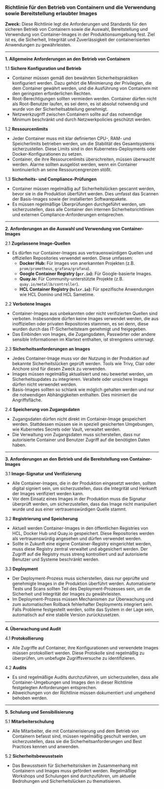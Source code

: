 
### Richtlinie für den Betrieb von Containern und die Verwendung sowie Bereitstellung erlaubter Images

**Zweck:**
Diese Richtlinie legt die Anforderungen und Standards für den sicheren Betrieb von Containern sowie die Auswahl, Bereitstellung und Verwendung von Container-Images in der Produktionsumgebung fest. Ziel ist es, die Sicherheit, Integrität und Zuverlässigkeit der containerisierten Anwendungen zu gewährleisten.

---

**1. Allgemeine Anforderungen an den Betrieb von Containern**

1.1 **Sichere Konfiguration und Betrieb**
   - Container müssen gemäß den bewährten Sicherheitspraktiken konfiguriert werden. Dazu gehört die Minimierung der Privilegien, die dem Container gewährt werden, und die Ausführung von Containern mit den geringsten erforderlichen Rechten.
   - Root-Berechtigungen sollten vermieden werden. Container dürfen nicht als Root-Benutzer laufen, es sei denn, es ist absolut notwendig und wurde von der Sicherheitsabteilung genehmigt.
   - Netzwerkzugriff zwischen Containern sollte auf das notwendige Minimum beschränkt und durch Netzwerkpolicies geschützt werden.

1.2 **Ressourcenlimits**
   - Jeder Container muss mit klar definierten CPU-, RAM- und Speicherlimits betrieben werden, um die Stabilität des Gesamtsystems sicherzustellen. Diese Limits sind in den Kubernetes-Deployments oder Docker-Konfigurationen zu setzen.
   - Container, die ihre Ressourcenlimits überschreiten, müssen überwacht werden. Alarme sollten ausgelöst werden, wenn ein Container kontinuierlich an seine Ressourcengrenzen stößt.

1.3 **Sicherheits- und Compliance-Prüfungen**
   - Container müssen regelmäßig auf Sicherheitslücken gescannt werden, bevor sie in die Produktion überführt werden. Dies umfasst das Scannen der Basis-Images sowie der installierten Softwarepakete.
   - Es müssen regelmäßige Überprüfungen durchgeführt werden, um sicherzustellen, dass alle Container den internen Sicherheitsrichtlinien und externen Compliance-Anforderungen entsprechen.

---

**2. Anforderungen an die Auswahl und Verwendung von Container-Images**

2.1 **Zugelassene Image-Quellen**
   - Es dürfen nur Container-Images aus vertrauenswürdigen Quellen und offiziellen Repositories verwendet werden. Diese umfassen:
     - **Docker Hub:** Für Images von anerkannten Projekten (z.B. `prom/prometheus`, `grafana/grafana`).
     - **Google Container Registry (`gcr.io`):** Für Google-basierte Images.
     - **Quay.io:** Für Community-unterstützte Projekte (z.B. `quay.io/metallb/controller`).
     - **HCL Container Registry (`hclcr.io`):** Für spezifische Anwendungen wie HCL Domino und HCL Sametime.

2.2 **Verbotene Images**
   - Container-Images aus unbekannten oder nicht verifizierten Quellen sind verboten. Insbesondere dürfen keine Images verwendet werden, die aus inoffiziellen oder privaten Repositories stammen, es sei denn, diese wurden durch das IT-Sicherheitsteam genehmigt und freigegeben.
   - Das Einbinden von Images, die Zugangsdaten, Passwörter oder andere sensible Informationen im Klartext enthalten, ist strengstens untersagt.

2.3 **Sicherheitsanforderungen an Images**
   - Jedes Container-Image muss vor der Nutzung in der Produktion auf bekannte Sicherheitslücken geprüft werden. Tools wie Trivy, Clair oder Anchore sind für diesen Zweck zu verwenden.
   - Images müssen regelmäßig aktualisiert und neu bewertet werden, um Sicherheitsupdates zu integrieren. Veraltete oder unsichere Images dürfen nicht verwendet werden.
   - Basis-Images sollten so schlank wie möglich gehalten werden und nur die notwendigen Abhängigkeiten enthalten. Dies minimiert die Angriffsfläche.

2.4 **Speicherung von Zugangsdaten**
   - Zugangsdaten dürfen nicht direkt im Container-Image gespeichert werden. Stattdessen müssen sie in speziell gesicherten Umgebungen, wie Kubernetes Secrets oder Vault, verwaltet werden.
   - Die Verwaltung von Zugangsdaten muss sicherstellen, dass nur autorisierte Container und Benutzer Zugriff auf die benötigten Daten haben.

---

**3. Anforderungen an den Betrieb und die Bereitstellung von Container-Images**

3.1 **Image-Signatur und Verifizierung**
   - Alle Container-Images, die in der Produktion eingesetzt werden, sollten digital signiert sein, um sicherzustellen, dass die Integrität und Herkunft der Images verifiziert werden kann.
   - Vor dem Einsatz eines Images in der Produktion muss die Signatur überprüft werden, um sicherzustellen, dass das Image nicht manipuliert wurde und aus einer vertrauenswürdigen Quelle stammt.

3.2 **Registrierung und Speicherung**
   - Aktuell werden Container-Images in den öffentlichen Registries von HCL, Docker Hub und Quay.io gespeichert. Diese Repositories werden als vertrauenswürdig angesehen und dürfen verwendet werden.
   - Sollte in Zukunft eine eigene Container-Registry eingerichtet werden, muss diese Registry zentral verwaltet und abgesichert werden. Der Zugriff auf die Registry muss streng kontrolliert und auf autorisierte Benutzer und Systeme beschränkt werden.

3.3 **Deployment**
   - Der Deployment-Prozess muss sicherstellen, dass nur geprüfte und genehmigte Images in die Produktion überführt werden. Automatisierte Tests und Scans sollten Teil des Deployment-Prozesses sein, um die Sicherheit und Integrität der Images zu gewährleisten.
   - Im Deployment-Prozess müssen Mechanismen zur Überwachung und zum automatischen Rollback fehlerhafter Deployments integriert sein. Falls Probleme festgestellt werden, sollte das System in der Lage sein, automatisch auf eine stabile Version zurückzusetzen.

---

**4. Überwachung und Audit**

4.1 **Protokollierung**
   - Alle Zugriffe auf Container, ihre Konfigurationen und verwendete Images müssen protokolliert werden. Diese Protokolle sind regelmäßig zu überprüfen, um unbefugte Zugriffsversuche zu identifizieren.

4.2 **Audits**
   - Es sind regelmäßige Audits durchzuführen, um sicherzustellen, dass alle Container-Umgebungen und Images den in dieser Richtlinie festgelegten Anforderungen entsprechen.
   - Abweichungen von der Richtlinie müssen dokumentiert und umgehend behoben werden.

---

**5. Schulung und Sensibilisierung**

5.1 **Mitarbeiterschulung**
   - Alle Mitarbeiter, die mit Containerisierung und dem Betrieb von Containern befasst sind, müssen regelmäßig geschult werden, um sicherzustellen, dass sie die Sicherheitsanforderungen und Best Practices kennen und anwenden.

5.2 **Sicherheitsbewusstsein**
   - Das Bewusstsein für Sicherheitsrisiken im Zusammenhang mit Containern und Images muss gefördert werden. Regelmäßige Workshops und Schulungen sind durchzuführen, um aktuelle Bedrohungen und Sicherheitslücken zu thematisieren.

